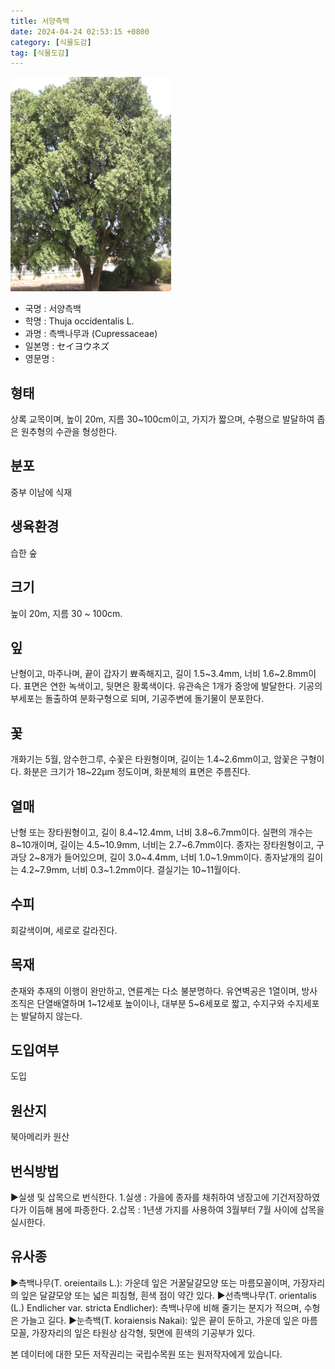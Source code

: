 ```yaml
---
title: 서양측백
date: 2024-04-24 02:53:15 +0800
category: [식물도감]
tag: [식물도감]
---
```




![서양측백](/assets/img/fileUpload/plants/basic/Cupressaceae/Thuja/15028/15028_6_th2.JPG)
- 국명 : 서양측백
- 학명 : Thuja occidentalis L.
- 과명 : 측백나무과 (Cupressaceae)
- 일본명 : セイヨウネズ
- 영문명 : 


## 형태
상록 교목이며, 높이 20m, 지름 30~100cm이고, 가지가 짧으며, 수평으로 발달하여 좁은 원추형의 수관을 형성한다.
## 분포
중부 이남에 식재
## 생육환경
습한 숲
## 크기
높이 20m, 지름 30 ~ 100cm.
## 잎
난형이고, 마주나며, 끝이 갑자기 뾰족해지고, 길이 1.5~3.4mm, 너비 1.6~2.8mm이다. 표면은 연한 녹색이고, 뒷면은 황록색이다. 유관속은 1개가 중앙에 발달한다. 기공의 부세포는 돌출하여 분화구형으로 되며, 기공주변에 돌기물이 분포한다.
## 꽃
개화기는 5월, 암수한그루, 수꽃은 타원형이며, 길이는 1.4~2.6mm이고, 암꽃은 구형이다. 화분은 크기가 18~22μm 정도이며, 화분체의 표면은 주름진다.
## 열매
난형 또는 장타원형이고, 길이 8.4~12.4mm, 너비 3.8~6.7mm이다. 실편의 개수는 8~10개이며, 길이는 4.5~10.9mm, 너비는 2.7~6.7mm이다. 종자는 장타원형이고, 구과당 2~8개가 들어있으며, 길이 3.0~4.4mm, 너비 1.0~1.9mm이다. 종자날개의 길이는 4.2~7.9mm, 너비 0.3~1.2mm이다. 결실기는 10~11월이다.
## 수피
회갈색이며, 세로로 갈라진다.
## 목재
춘재와 추재의 이행이 완만하고, 연륜계는 다소 불분명하다. 유연벽공은 1열이며, 방사조직은 단열배열하며 1~12세포 높이이나, 대부분 5~6세포로 짧고, 수지구와 수지세포는 발달하지 않는다.

## 도입여부
도입
## 원산지
북아메리카 원산
## 번식방법
▶실생 및 삽목으로 번식한다. 
1.실생 : 가을에 종자를 채취하여 냉장고에 기건저장하였다가 이듬해 봄에 파종한다. 
2.삽목 : 1년생 가지를 사용하여 3월부터 7월 사이에 삽목을 실시한다.
## 유사종
▶측백나무(T. oreientails L.): 가운데 잎은 거꿀달걀모양 또는 마름모꼴이며, 가장자리의 잎은 달걀모양 또는 넓은 피침형, 흰색 점이 약간 있다. 
▶선측백나무(T. orientalis (L.) Endlicher var. stricta Endlicher): 측백나무에 비해 줄기는 분지가 적으며, 수형은 가늘고 길다.
▶눈측백(T. koraiensis Nakai): 잎은 끝이 둔하고, 가운데 잎은 마름모꼴, 가장자리의 잎은 타원상 삼각형, 뒷면에 흰색의 기공부가 있다.






본 데이터에 대한 모든 저작권리는 국립수목원 또는 원저작자에게 있습니다.

